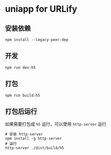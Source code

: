 # uniapp for URLify

## 安装依赖

```shell
npm install --legacy-peer-dep
```

## 开发

```shell
npm run dev:h5
```

## 打包

```shell
npm run build:h5
```

## 打包后运行

如果需要打包成 `h5` 运行，可以使用 `http-server` 运行

```shell
# 安装 http-server
npm install -g http-server
# 运行
http-server ./dist/build/h5
```

